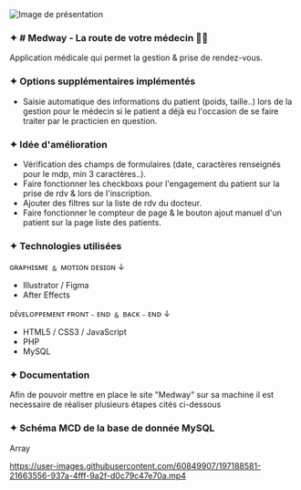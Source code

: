 <img src="https://zupimages.net/up/22/39/wybl.png" alt="Image de présentation" />

### ✦ # Medway - La route de votre médecin 👨‍⚕️

Application médicale qui permet la gestion & prise de rendez-vous.

### ✦ Options supplémentaires implémentés

- Saisie automatique des informations du patient (poids, taille..) lors de la gestion pour le médecin si le patient a déjà eu l'occasion de se faire traiter par le practicien en question.

### ✦ Idée d'amélioration

- Vérification des champs de formulaires (date, caractères renseignés pour le mdp, min 3 caractères..).
- Faire fonctionner les checkboxs pour l'engagement du patient sur la prise de rdv & lors de l'inscription.
- Ajouter des filtres sur la liste de rdv du docteur.
- Faire fonctionner le compteur de page & le bouton ajout manuel d'un patient sur la page liste des patients.

### ✦ Technologies utilisées

ɢʀᴀᴘʜɪsᴍᴇ ﹠ ᴍᴏᴛɪᴏɴ ᴅᴇsɪɢɴ ↓
- Illustrator / Figma
- After Effects

ᴅᴇ́ᴠᴇʟᴏᴘᴘᴇᴍᴇɴᴛ ғʀᴏɴᴛ﹣ᴇɴᴅ ﹠ ʙᴀᴄᴋ﹣ᴇɴᴅ ↓
- HTML5 / CSS3 / JavaScript
- PHP
- MySQL

### ✦ Documentation

Afin de pouvoir mettre en place le site "Medway" sur sa machine il est necessaire de réaliser plusieurs étapes cités ci-dessous

### ✦ Schéma MCD de la base de donnée MySQL

Array

https://user-images.githubusercontent.com/60849907/197188581-21663556-937a-4fff-9a2f-d0c79c47e70a.mp4
